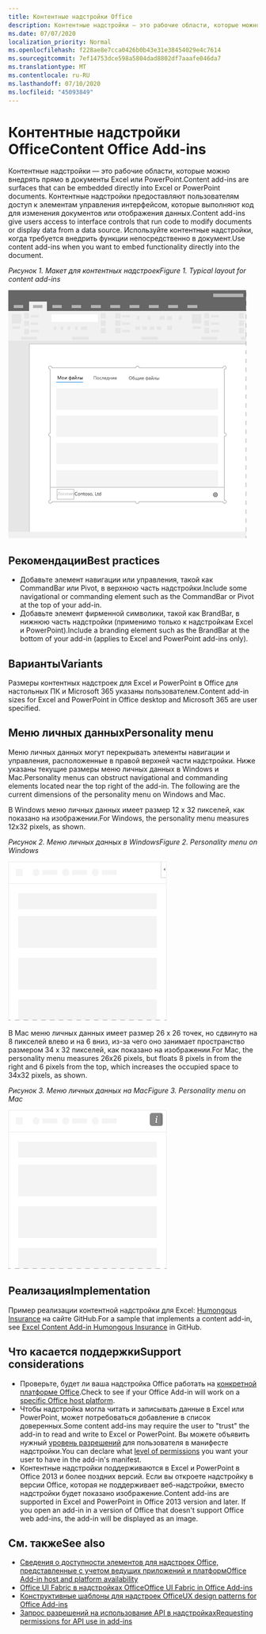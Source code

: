 ```yaml
---
title: Контентные надстройки Office
description: Контентные надстройки — это рабочие области, которые можно внедрять прямо в документы Excel или PowerPoint, что предоставляет пользователям доступ к элементам управления интерфейсом, которые выполняют код для изменения документов или отображения данных.
ms.date: 07/07/2020
localization_priority: Normal
ms.openlocfilehash: f228ae8e7cca0426b0b43e31e38454029e4c7614
ms.sourcegitcommit: 7ef14753dce598a5804dad8802df7aaafe046da7
ms.translationtype: MT
ms.contentlocale: ru-RU
ms.lasthandoff: 07/10/2020
ms.locfileid: "45093849"
---
```

# <a name="content-office-add-ins"></a><span data-ttu-id="9186b-103">Контентные надстройки Office</span><span class="sxs-lookup"><span data-stu-id="9186b-103">Content Office Add-ins</span></span>

<span data-ttu-id="9186b-104">Контентные надстройки — это рабочие области, которые можно внедрять прямо в документы Excel или PowerPoint.</span><span class="sxs-lookup"><span data-stu-id="9186b-104">Content add-ins are surfaces that can be embedded directly into Excel or PowerPoint documents.</span></span> <span data-ttu-id="9186b-105">Контентные надстройки предоставляют пользователям доступ к элементам управления интерфейсом, которые выполняют код для изменения документов или отображения данных.</span><span class="sxs-lookup"><span data-stu-id="9186b-105">Content add-ins give users access to interface controls that run code to modify documents or display data from a data source.</span></span> <span data-ttu-id="9186b-106">Используйте контентные надстройки, когда требуется внедрить функции непосредственно в документ.</span><span class="sxs-lookup"><span data-stu-id="9186b-106">Use content add-ins when you want to embed functionality directly into the document.</span></span>  

<span data-ttu-id="9186b-107">*Рисунок 1. Макет для контентных надстроек*</span><span class="sxs-lookup"><span data-stu-id="9186b-107">*Figure 1. Typical layout for content add-ins*</span></span>

![Изображение, на котором показан типичный макет контентной надстройки.](../images/overview-with-app-content.png)

## <a name="best-practices"></a><span data-ttu-id="9186b-109">Рекомендации</span><span class="sxs-lookup"><span data-stu-id="9186b-109">Best practices</span></span>

- <span data-ttu-id="9186b-110">Добавьте элемент навигации или управления, такой как CommandBar или Pivot, в верхнюю часть надстройки.</span><span class="sxs-lookup"><span data-stu-id="9186b-110">Include some navigational or commanding element such as the CommandBar or Pivot at the top of your add-in.</span></span>
- <span data-ttu-id="9186b-111">Добавьте элемент фирменной символики, такой как BrandBar, в нижнюю часть надстройки (применимо только к надстройкам Excel и PowerPoint).</span><span class="sxs-lookup"><span data-stu-id="9186b-111">Include a branding element such as the BrandBar at the bottom of your add-in (applies to Excel and PowerPoint add-ins only).</span></span>

## <a name="variants"></a><span data-ttu-id="9186b-112">Варианты</span><span class="sxs-lookup"><span data-stu-id="9186b-112">Variants</span></span>

<span data-ttu-id="9186b-113">Размеры контентных надстроек для Excel и PowerPoint в Office для настольных ПК и Microsoft 365 указаны пользователем.</span><span class="sxs-lookup"><span data-stu-id="9186b-113">Content add-in sizes for Excel and PowerPoint in Office desktop and Microsoft 365 are user specified.</span></span>

## <a name="personality-menu"></a><span data-ttu-id="9186b-114">Меню личных данных</span><span class="sxs-lookup"><span data-stu-id="9186b-114">Personality menu</span></span>

<span data-ttu-id="9186b-p102">Меню личных данных могут перекрывать элементы навигации и управления, расположенные в правой верхней части надстройки. Ниже указаны текущие размеры меню личных данных в Windows и Mac.</span><span class="sxs-lookup"><span data-stu-id="9186b-p102">Personality menus can obstruct navigational and commanding elements located near the top right of the add-in. The following are the current dimensions of the personality menu on Windows and Mac.</span></span>

<span data-ttu-id="9186b-117">В Windows меню личных данных имеет размер 12 x 32 пикселей, как показано на изображении.</span><span class="sxs-lookup"><span data-stu-id="9186b-117">For Windows, the personality menu measures 12x32 pixels, as shown.</span></span>

<span data-ttu-id="9186b-118">*Рисунок 2. Меню личных данных в Windows*</span><span class="sxs-lookup"><span data-stu-id="9186b-118">*Figure 2. Personality menu on Windows*</span></span> 

![Изображение меню личных данных на компьютере с Windows](../images/personality-menu-win.png)


<span data-ttu-id="9186b-120">В Mac меню личных данных имеет размер 26 x 26 точек, но сдвинуто на 8 пикселей влево и на 6 вниз, из-за чего оно занимает пространство размером 34 x 32 пикселей, как показано на изображении.</span><span class="sxs-lookup"><span data-stu-id="9186b-120">For Mac, the personality menu measures 26x26 pixels, but floats 8 pixels in from the right and 6 pixels from the top, which increases the occupied space to 34x32 pixels, as shown.</span></span>

<span data-ttu-id="9186b-121">*Рисунок 3. Меню личных данных на Mac*</span><span class="sxs-lookup"><span data-stu-id="9186b-121">*Figure 3. Personality menu on Mac*</span></span>

![Изображение меню личных данных на компьютере с Mac](../images/personality-menu-mac.png)

## <a name="implementation"></a><span data-ttu-id="9186b-123">Реализация</span><span class="sxs-lookup"><span data-stu-id="9186b-123">Implementation</span></span>

<span data-ttu-id="9186b-124">Пример реализации контентной надстройки для Excel: [Humongous Insurance](https://github.com/OfficeDev/Excel-Content-Add-in-Humongous-Insurance) на сайте GitHub.</span><span class="sxs-lookup"><span data-stu-id="9186b-124">For a sample that implements a content add-in, see [Excel Content Add-in Humongous Insurance](https://github.com/OfficeDev/Excel-Content-Add-in-Humongous-Insurance) in GitHub.</span></span>

## <a name="support-considerations"></a><span data-ttu-id="9186b-125">Что касается поддержки</span><span class="sxs-lookup"><span data-stu-id="9186b-125">Support considerations</span></span>

- <span data-ttu-id="9186b-126">Проверьте, будет ли ваша надстройка Office работать на [конкретной платформе Office](../overview/office-add-in-availability.md).</span><span class="sxs-lookup"><span data-stu-id="9186b-126">Check to see if your Office Add-in will work on a [specific Office host platform](../overview/office-add-in-availability.md).</span></span>
- <span data-ttu-id="9186b-127">Чтобы надстройка могла читать и записывать данные в Excel или PowerPoint, может потребоваться добавление в список доверенных.</span><span class="sxs-lookup"><span data-stu-id="9186b-127">Some content add-ins may require the user to "trust" the add-in to read and write to Excel or PowerPoint.</span></span> <span data-ttu-id="9186b-128">Вы можете объявить нужный [уровень разрешений](../develop/requesting-permissions-for-api-use-in-content-and-task-pane-add-ins.md) для пользователя в манифесте надстройки.</span><span class="sxs-lookup"><span data-stu-id="9186b-128">You can declare what [level of permissions](../develop/requesting-permissions-for-api-use-in-content-and-task-pane-add-ins.md) you want your user to have in the add-in's manifest.</span></span>  
- <span data-ttu-id="9186b-p104">Контентные надстройки поддерживаются в Excel и PowerPoint в Office 2013 и более поздних версий. Если вы откроете надстройку в версии Office, которая не поддерживает веб-надстройки, вместо надстройки будет показано изображение.</span><span class="sxs-lookup"><span data-stu-id="9186b-p104">Content add-ins are supported in Excel and PowerPoint in Office 2013 version and later. If you open an add-in in a version of Office that doesn't support Office web add-ins, the add-in will be displayed as an image.</span></span>

## <a name="see-also"></a><span data-ttu-id="9186b-131">См. также</span><span class="sxs-lookup"><span data-stu-id="9186b-131">See also</span></span>

- [<span data-ttu-id="9186b-132">Сведения о доступности элементов для надстроек Office, представленные с учетом ведущих приложений и платформ</span><span class="sxs-lookup"><span data-stu-id="9186b-132">Office Add-in host and platform availability</span></span>](../overview/office-add-in-availability.md)
- [<span data-ttu-id="9186b-133">Office UI Fabric в надстройках Office</span><span class="sxs-lookup"><span data-stu-id="9186b-133">Office UI Fabric in Office Add-ins</span></span>](../design/office-ui-fabric.md)
- [<span data-ttu-id="9186b-134">Конструктивные шаблоны для надстроек Office</span><span class="sxs-lookup"><span data-stu-id="9186b-134">UX design patterns for Office Add-ins</span></span>](../design/ux-design-pattern-templates.md)
- [<span data-ttu-id="9186b-135">Запрос разрешений на использование API в надстройках</span><span class="sxs-lookup"><span data-stu-id="9186b-135">Requesting permissions for API use in add-ins</span></span>](../develop/requesting-permissions-for-api-use-in-content-and-task-pane-add-ins.md)
